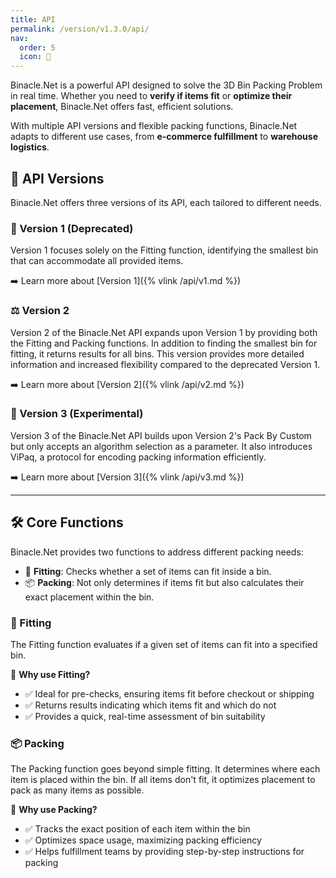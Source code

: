 ```yaml
---
title: API
permalink: /version/v1.3.0/api/
nav:
  order: 5
  icon: 📡
---
```


Binacle.Net is a powerful API designed to solve the 3D Bin Packing Problem in real time. Whether you need to **verify if items fit** or **optimize their placement**, Binacle.Net offers fast, efficient solutions.

With multiple API versions and flexible packing functions, Binacle.Net adapts to different use cases, from **e-commerce fulfillment** to **warehouse logistics**.

## 🔢 API Versions
Binacle.Net offers three versions of its API, each tailored to different needs.

### 🚨 Version 1 (Deprecated)
Version 1 focuses solely on the Fitting function, identifying the smallest bin that can accommodate all provided items.

➡️ Learn more about [Version 1]({% vlink /api/v1.md %})

### ⚖️ Version 2
Version 2 of the Binacle.Net API expands upon Version 1 by providing both the Fitting and Packing functions. In addition to finding the smallest bin for fitting, it returns results for all bins. This version provides more detailed information and increased flexibility compared to the deprecated Version 1.

➡️ Learn more about [Version 2]({% vlink /api/v2.md %})

### 🧪 Version 3 (Experimental)
Version 3 of the Binacle.Net API builds upon Version 2's Pack By Custom but only accepts an algorithm selection as a parameter. It also introduces ViPaq, a protocol for encoding packing information efficiently.

➡️ Learn more about [Version 3]({% vlink /api/v3.md %})

---

## 🛠️ Core Functions
Binacle.Net provides two functions to address different packing needs:

- 🧩 **Fitting**: Checks whether a set of items can fit inside a bin.
- 📦 **Packing**: Not only determines if items fit but also calculates their exact placement within the bin.

### 🧩 Fitting
The Fitting function evaluates if a given set of items can fit into a specified bin.

🚀 **Why use Fitting?**
- ✅ Ideal for pre-checks, ensuring items fit before checkout or shipping
- ✅ Returns results indicating which items fit and which do not
- ✅ Provides a quick, real-time assessment of bin suitability

### 📦 Packing
The Packing function goes beyond simple fitting. It determines where each item is placed within the bin. If all items don't fit, it optimizes placement to pack as many items as possible.

📌 **Why use Packing?**
- ✅ Tracks the exact position of each item within the bin
- ✅ Optimizes space usage, maximizing packing efficiency
- ✅ Helps fulfillment teams by providing step-by-step instructions for packing


